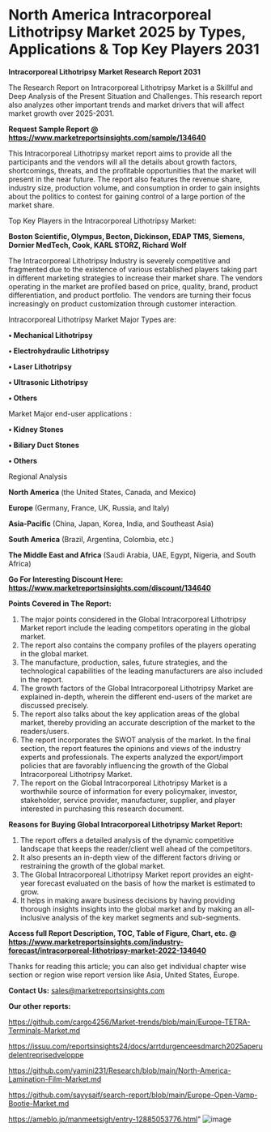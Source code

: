 # North America Intracorporeal Lithotripsy Market 2025 by Types, Applications & Top Key Players 2031

<strong>Intracorporeal Lithotripsy Market Research Report 2031</strong>

The Research Report on Intracorporeal Lithotripsy Market is a Skillful and Deep Analysis of the Present Situation and Challenges. This research report also analyzes other important trends and market drivers that will affect market growth over 2025-2031.

<strong>Request Sample Report @ <a href=https://www.marketreportsinsights.com/sample/134640>https://www.marketreportsinsights.com/sample/134640</a></strong>

This Intracorporeal Lithotripsy market report aims to provide all the participants and the vendors will all the details about growth factors, shortcomings, threats, and the profitable opportunities that the market will present in the near future. The report also features the revenue share, industry size, production volume, and consumption in order to gain insights about the politics to contest for gaining control of a large portion of the market share.

Top Key Players in the Intracorporeal Lithotripsy Market:

<strong>Boston Scientific, Olympus, Becton, Dickinson, EDAP TMS, Siemens, Dornier MedTech, Cook, KARL STORZ, Richard Wolf</strong>

The Intracorporeal Lithotripsy Industry is severely competitive and fragmented due to the existence of various established players taking part in different marketing strategies to increase their market share. The vendors operating in the market are profiled based on price, quality, brand, product differentiation, and product portfolio. The vendors are turning their focus increasingly on product customization through customer interaction.

Intracorporeal Lithotripsy Market Major Types are:

<strong>• Mechanical Lithotripsy

• Electrohydraulic Lithotripsy

• Laser Lithotripsy

• Ultrasonic Lithotripsy

• Others</strong>

Market Major end-user applications :

<strong>• Kidney Stones

• Biliary Duct Stones

• Others</strong>

Regional Analysis

</u><strong><b>North America</b></strong> (the United States, Canada, and Mexico)

<strong><b>Europe </b></strong>(Germany, France, UK, Russia, and Italy)

<strong><b>Asia-Pacific</b></strong> (China, Japan, Korea, India, and Southeast Asia)

<strong><b>South America</b></strong> (Brazil, Argentina, Colombia, etc.)

<strong><b>The Middle East and Africa</b></strong> (Saudi Arabia, UAE, Egypt, Nigeria, and South Africa)

<strong>Go For Interesting Discount Here: <a href=https://www.marketreportsinsights.com/discount/134640>https://www.marketreportsinsights.com/discount/134640</a></strong>

<strong>Points Covered in The Report:</strong>
<ol>
  <li>The major points considered in the Global Intracorporeal Lithotripsy Market report include the leading competitors operating in the global market.</li>
  <li>The report also contains the company profiles of the players operating in the global market.</li>
  <li>The manufacture, production, sales, future strategies, and the technological capabilities of the leading manufacturers are also included in the report.</li>
  <li>The growth factors of the Global Intracorporeal Lithotripsy Market are explained in-depth, wherein the different end-users of the market are discussed precisely.</li>
  <li>The report also talks about the key application areas of the global market, thereby providing an accurate description of the market to the readers/users.</li>
  <li>The report incorporates the SWOT analysis of the market. In the final section, the report features the opinions and views of the industry experts and professionals. The experts analyzed the export/import policies that are favorably influencing the growth of the Global Intracorporeal Lithotripsy Market.</li>
  <li>The report on the Global Intracorporeal Lithotripsy Market is a worthwhile source of information for every policymaker, investor, stakeholder, service provider, manufacturer, supplier, and player interested in purchasing this research document.</li>
</ol>
<strong>Reasons for Buying Global Intracorporeal Lithotripsy Market Report:</strong>

<ol>
  <li>The report offers a detailed analysis of the dynamic competitive landscape that keeps the reader/client well ahead of the competitors.</li>
  <li>It also presents an in-depth view of the different factors driving or restraining the growth of the global market.</li>
  <li>The Global Intracorporeal Lithotripsy Market report provides an eight-year forecast evaluated on the basis of how the market is estimated to grow.</li>
  <li>It helps in making aware business decisions by having providing thorough insights insights into the global market and by making an all-inclusive analysis of the key market segments and sub-segments.</li>
</ol>
<strong>Access full Report Description, TOC, Table of Figure, Chart, etc. @ <a href=https://www.marketreportsinsights.com/industry-forecast/intracorporeal-lithotripsy-market-2022-134640>https://www.marketreportsinsights.com/industry-forecast/intracorporeal-lithotripsy-market-2022-134640</a></strong>


Thanks for reading this article; you can also get individual chapter wise section or region wise report version like Asia, United States, Europe.

<strong>Contact Us:</strong>
sales@marketreportsinsights.com

<strong>Our other reports:</strong>

<a href=https://github.com/cargo4256/Market-trends/blob/main/Europe-TETRA-Terminals-Market.md>https://github.com/cargo4256/Market-trends/blob/main/Europe-TETRA-Terminals-Market.md</a>

<a href=https://issuu.com/reportsinsights24/docs/arrtdurgenceesdmarch2025aperudelentreprisedveloppe>https://issuu.com/reportsinsights24/docs/arrtdurgenceesdmarch2025aperudelentreprisedveloppe</a>

<a href=https://github.com/yamini231/Research/blob/main/North-America-Lamination-Film-Market.md>https://github.com/yamini231/Research/blob/main/North-America-Lamination-Film-Market.md</a>

<a href=https://github.com/sayysaif/search-report/blob/main/Europe-Open-Vamp-Bootie-Market.md>https://github.com/sayysaif/search-report/blob/main/Europe-Open-Vamp-Bootie-Market.md</a>

<a href=https://ameblo.jp/manmeetsigh/entry-12885053776.html>https://ameblo.jp/manmeetsigh/entry-12885053776.html</a>"
![image](https://github.com/user-attachments/assets/1de54834-178f-4e47-bff0-9bafc67f235f)
